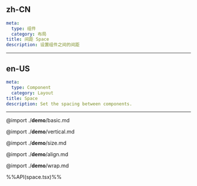 ## zh-CN
```yaml
meta:
  type: 组件
  category: 布局
title: 间距 Space
description: 设置组件之间的间距
```
---
## en-US
```yaml
meta:
  type: Component
  category: Layout
title: Space
description: Set the spacing between components.
```
---

@import ./__demo__/basic.md

@import ./__demo__/vertical.md

@import ./__demo__/size.md

@import ./__demo__/align.md

@import ./__demo__/wrap.md

%%API(space.tsx)%%

